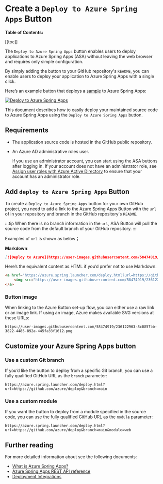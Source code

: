 # Create a `Deploy to Azure Spring Apps` Button

__Table of Contents:__

[[toc]]

The `Deploy to Azure Spring Apps` button enables users to deploy applications to Azure Spring Apps (ASA) without leaving the web browser and requires only simple configuration.

By simply adding the button to your GitHub repository's `README`, you can enable users to deploy your application to Azure Spring Apps with a single click.

Here’s an example button that deploys a [sample](https://github.com/hui1110/azure-spring-initializr) to Azure Spring Apps:

[![Deploy to Azure Spring Apps](https://user-images.githubusercontent.com/58474919/236122963-8c0857bb-3822-4485-892a-445fa33f1612.png)](https://yonghui-dev-apps-deploy-webapp.azuremicroservices.io/deploy.html?url=https://github.com/hui1110/azure-spring-initializr&branch=main&module=start-site)

This document describes how to easily deploy your maintained source code to Azure Spring Apps using the `Deploy to Azure Spring Apps` button.

## Requirements

- The application source code is hosted in the GitHub public repository.
- An Azure AD administrative roles user.

  If you use an administrator account, you can start using the ASA buttons after logging in. If your account does not have an administrator role, see [Assign user roles with Azure Active Directory](https://learn.microsoft.com/azure/active-directory/fundamentals/active-directory-users-assign-role-azure-portal) to ensure that your account has an administrator role.

## Add `deploy to Azure Spring Apps` Button

To create a `Deploy to Azure Spring Apps` button for your own GitHub project, you need to add a link to the Azure Spring Apps Button with the `url` of in your repository and branch in the GitHub repository's `README`.

:::tip
When there is no branch information in the `url`, ASA Button will pull the source code from the default branch of your GitHub repository.
:::

Examples of `url` is shown as below；

**Markdown**:

```markdown
[![Deploy to Azure](https://user-images.githubusercontent.com/58474919/236122963-8c0857bb-3822-4485-892a-445fa33f1612.png)](https://azure.spring.launcher.com/deploy.html?url=https://github.com/azure/deploy)
```

Here’s the equivalent content as HTML if you’d prefer not to use Markdown:

```html
<a href="https://azure.spring.launcher.com/deploy.html?url=https://github.com/azure/deploy">
    <img src="https://user-images.githubusercontent.com/58474919/236122963-8c0857bb-3822-4485-892a-445fa33f1612.png" alt="Deploy to Azure Spring Apps">
</a>
```

### Button image

When linking to the Azure Button set-up flow, you can either use a raw link or an image link. If using an image, Azure makes available SVG versions at these URLs:

```url
https://user-images.githubusercontent.com/58474919/236122963-8c0857bb-3822-4485-892a-445fa33f1612.png
```

## Customize your Azure Spring Apps button

### Use a custom Git branch

If you’d like the button to deploy from a specific Git branch, you can use a fully qualified GitHub URL as the `branch` parameter:

```url
https://azure.spring.launcher.com/deploy.html?url=https://github.com/azure/deploy&branch=main
```

### Use a custom module

If you want the button to deploy from a module specified in the source code, you can use the fully qualified GitHub URL as the `module` parameter:

```url
https://azure.spring.launcher.com/deploy.html?url=https://github.com/azure/deploy&branch=main&module=web
```

## Further reading

For more detailed information about see the following documents:

- [What is Azure Spring Apps?](https://learn.microsoft.com/azure/spring-apps/overview)
- [Azure Spring Apps REST API reference](https://learn.microsoft.com/rest/api/azurespringcloud/)
- [Deployment Integrations](https://azure.microsoft.com/solutions/integration-services)
